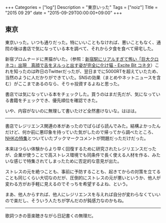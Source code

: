 +++
Categories = ["log"]
Description = "東京いった"
Tags = ["noiz"]
Title = "2015 09 29"
date = "2015-09-29T00:00:00+09:00"
+++

## 東京
東京いった。いつも通りだった。特にいいこともなければ、悪いこともなく、通院の後は書店で気になっている本を調べて、それから夕食を食べて帰宅した。

新宿プロムナードに黒猫がいた。（参照：[新宿駅にリアルすぎて怖い「巨大クロネコ」出現　真顔で舌をヌルっと出す姿が完全に化け猫 - Excite Bit コネタ](http://www.excite.co.jp/News/bit/E1443504788496.html)）これを知ったのは昨日のTwitterだったが、翌日までに5000RTを超えていたため、当然のように人だかりができていた。SNSの効果（まとめやネットニュースを含む）がここまであるのなら、そりゃ投資するよねと思った。

書店では気になっている本をチェックした。買うのはまだ先だが、気になっている書籍をチェックでき、優先順位を確認できた。

いや、内容がないのに無理して書いたけど全然書けないな。ははは。

----

書店でレジリエンス関連の本があったのでぱらぱら読んでみた。結構よかったんだけど、何か前に悪印象を持っていた気がしたので帰ってから調べたところ、[NHKの特集](http://www.nhk.or.jp/gendai/kiroku/detail02_3486_all.html)とついていたブックマークコメントが問題だっただけだった。

本来はつらい体験からより早く回復するために研究されたレジリエンスだったが、企業が使うことで高ストレス環境でも同条件で長く使える人材を作る、みたいな感じで特集されてしまったために否定的な意見が出た。

ストレスの元を絶つことも、事前に予防することも、起きてからの対策を立てることも同じくらい大切なのだが、圧倒的にストレスの元が悪いというか、他人が変わる方がお手軽に見えるのでそっちを希望するよね、という。

まあ、他人からすれば、他人にレジリエンスを与えれば自分が変わらなくていいので楽だし、そういう人たちが学んだのが鈍感力なのかもね。

----

歌詞つきの音楽聴きながら日記書くの無理だ。